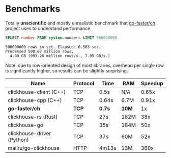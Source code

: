 # Benchmarks

Totally **unscientific** and mostly unrealistic benchmark that
[go-faster/ch](https://github.com/go-faster/ch) project uses to understand performance.

```sql
SELECT number FROM system.numbers LIMIT 500000000
```
```
500000000 rows in set. Elapsed: 0.503 sec.
Processed 500.07 million rows,
  4.00 GB (993.26 million rows/s., 7.95 GB/s.)
```

Note: due to row-oriented design of most libraries, overhead per single row
is significantly higher, so results can be slightly surprising.

| Name                       | Protocol | Time     | RAM     | Speedup |
|----------------------------|----------|----------|---------|---------|
| clickhouse-client (C++)    | TCP      | 0.5s     | N/A     | 0.65x   |
| clickhouse-cpp (C++)       | TCP      | 0.64s    | 6.7M    | 0.91x   |
| **go-faster/ch**           | **TCP**  | **0.7s** | **10M** | 1x      |
| clickhouse-rs  (Rust)      | TCP      | 27s      | 182M    | 38x     |
| clickhouse-go              | TCP      | 35s      | 184M    | 50x     |
| clickhouse-driver (Python) | TCP      | 37s      | 60M     | 52x     |
| mailru/go-clickhouse       | HTTP     | 4m13s    | 13M     | 360x    |
